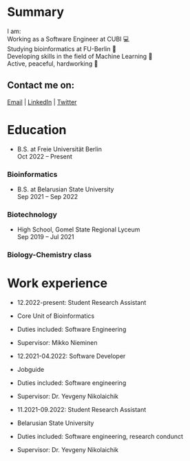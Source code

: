 # Summary
I am:\
Working as a Software Engineer at CUBI 💻\
Studying bioinformatics at FU-Berlin 🧬\
Developing skills in the field of Machine Learning 👾\
Active, peaceful, hardworking 🚀

## Contact me on:
[Email](mailto:grom.dima.grom@gmail.com)  |  [LinkedIn](https://www.linkedin.com/in/gromdimon/)
 |  [Twitter](https://twitter.com/grom_dimon/)


# Education
* B.S. at Freie Universität Berlin\
Oct 2022 – Present
### Bioinformatics

* B.S. at Belarusian State University\
Sep 2021 – Sep 2022
### Biotechnology

* High School, Gomel State Regional Lyceum\
Sep 2019 – Jul 2021
### Biology-Chemistry class


# Work experience
* 12.2022-present: Student Research Assistant
* Core Unit of Bioinformatics
* Duties included: Software Engineering
* Supervisor: Mikko Nieminen

* 12.2021-04.2022: Software Developer
* Jobguide
* Duties included: Software engineering
* Supervisor: Dr. Yevgeny Nikolaichik

* 11.2021-09.2022: Student Research Assistant
* Belarusian State University
* Duties included: Software engineering, research condunct
* Supervisor: Dr. Yevgeny Nikolaichik
